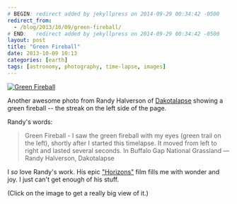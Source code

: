 ```yaml
---
# BEGIN: redirect added by jekyllpress on 2014-09-29 00:34:42 -0500
redirect_from:
  - /blog/2013/10/09/green-fireball/
# END:   redirect added by jekyllpress on 2014-09-29 00:34:42 -0500
layout: post
title: "Green Fireball"
date: 2013-10-09 10:13
categories: [earth]
tags: [astronomy, photography, time-lapse, images]
---
```

[![Green Fireball](/images/dakotalapse/greenfireball.jpg "Dakotalapse Green Fireball") ](/images/dakotalapse/greenfireball.jpg) 

Another awesome photo from Randy Halverson of [Dakotalapse](http://www.dakotalapse.com "Dakotalapse")
showing a green fireball -- the streak on the left side of the page.

Randy's words:

> Green Fireball - I saw the green fireball with my eyes (green trail
  on the left), shortly after I started this timelapse. It moved from
  left to right and lasted several seconds. In Buffalo Gap National
  Grassland &mdash; Randy Halverson, Dakotalapse

I *so* love Randy's work. His epic ["Horizons"](http://vimeo.com/67621971) film fills me with wonder and joy.
I just can't get enough of his stuff.

(Click on the image to get a really big view of it.)

